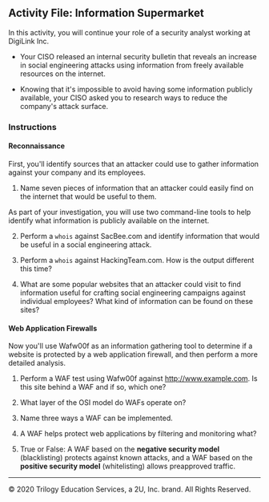 ## Activity File: Information Supermarket

In this activity, you will continue your role of a security analyst working at DigiLink Inc.

- Your CISO released an internal security bulletin that reveals an increase in social engineering attacks using information from freely available resources on the internet.

- Knowing that it's impossible to avoid having some information publicly available, your CISO asked you to research ways to reduce the company's attack surface.


### Instructions


#### Reconnaissance

First, you'll identify sources that an attacker could use to gather information against your company and its employees. 

1. Name seven pieces of information that an attacker could easily find on the internet that would be useful to them.  

As part of your investigation, you will use two command-line tools to help identify what information is publicly available on the internet.

2. Perform a `whois` against SacBee.com and identify information that would be useful in a social engineering attack.


3. Perform a `whois` against HackingTeam.com. How is the output different this time?

4. What are some popular websites that an attacker could visit to find information useful for crafting social engineering campaigns against individual employees? What kind of information can be found on these sites? 


#### Web Application Firewalls

Now you'll use Wafw00f as an information gathering tool to determine if a website is protected by a web application firewall, and then perform a more detailed analysis.

1. Perform a WAF test using Wafw00f against http://www.example.com. Is this site behind a WAF and if so, which one?


2. What layer of the OSI model do WAFs operate on?


3. Name three ways a WAF can be implemented.


4. A WAF helps protect web applications by filtering and monitoring what?


5. True or False: A WAF based on the **negative security model** (blacklisting) protects against known attacks, and a WAF based on the **positive security model** (whitelisting) allows preapproved traffic.


---

© 2020 Trilogy Education Services, a 2U, Inc. brand. All Rights Reserved.  